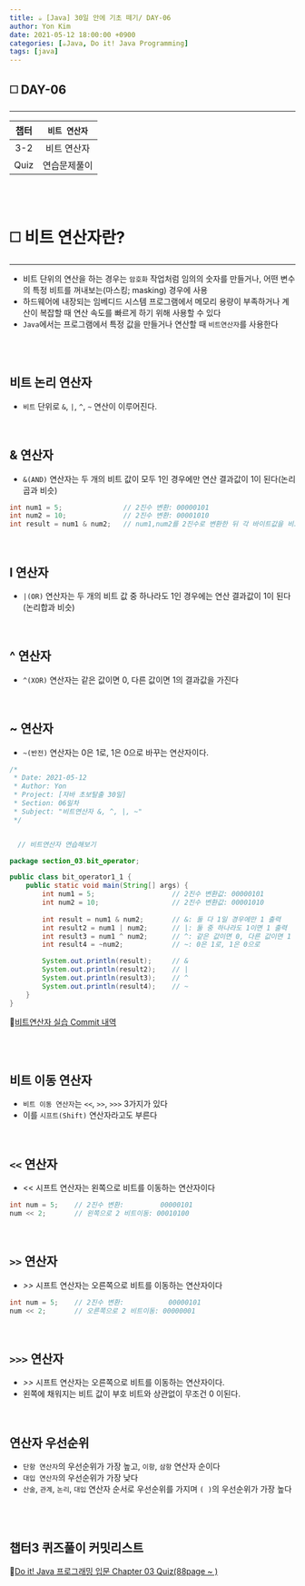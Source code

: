 ```yaml
---
title: ☕️ [Java] 30일 안에 기초 떼기/ DAY-06
author: Yon Kim
date: 2021-05-12 18:00:00 +0900
categories: [☕Java, Do it! Java Programming]
tags: [java]
---
```


## ◻️ **DAY-06**
---

|챕터|`비트 연산자`|
|:---:|:---:|
|3-2|비트 연산자|
|Quiz|연습문제풀이|

<br><br>

◻️ 비트 연산자란?
=============
---

* 비트 단위의 연산을 하는 경우는 `암호화` 작업처럼 임의의 숫자를 만들거나, 어떤 변수의 특정 비트를 꺼내보는(마스킹; masking) 경우에 사용
* 하드웨어에 내장되는 임베디드 시스템 프로그램에서 메모리 용량이 부족하거나 계산이 복잡할 때 연산 속도를 빠르게 하기 위해 사용할 수 있다
* `Java`에서는 프로그램에서 특정 값을 만들거나 연산할 때 `비트연산자`를 사용한다

<br><br>


비트 논리 연산자
-------------

- `비트` 단위로 `&`, `|`, `^`, `~` 연산이 이루어진다.

<br>

& 연산자
---

- `&(AND)` 연산자는 두 개의 비트 값이 모두 1인 경우에만 연산 결과값이 1이 된다(논리곱과 비슷)

```java
int num1 = 5;               // 2진수 변환: 00000101  
int num2 = 10;              // 2진수 변환: 00001010
int result = num1 & num2;   // num1,num2를 2진수로 변환한 뒤 각 바이트값을 비교하여 결과값을 출력한다= 00000000
```

<br>

 l 연산자
---

- `|(OR)` 연산자는 두 개의 비트 값 중 하나라도 1인 경우에는 연산 결과값이 1이 된다(논리합과 비슷)


<br>

 ^ 연산자
---

- `^(XOR)` 연산자는 같은 값이면 0, 다른 값이면 1의 결과값을 가진다

<br>

~ 연산자
---

- `~(반전)` 연산자는 0은 1로, 1은 0으로 바꾸는 연산자이다.


```java
/*
 * Date: 2021-05-12
 * Author: Yon
 * Project: [자바 초보탈출 30일]
 * Section: 06일차
 * Subject: "비트연산자 &, ^, |, ~"
 */


  // 비트연산자 연습해보기

package section_03.bit_operator;

public class bit_operator1_1 {
    public static void main(String[] args) {
        int num1 = 5;                   // 2진수 변환값: 00000101
        int num2 = 10;                  // 2진수 변환값: 00001010
        
        int result = num1 & num2;       // &: 둘 다 1일 경우에만 1 출력
        int result2 = num1 | num2;      // |: 둘 중 하나라도 1이면 1 출력
        int result3 = num1 ^ num2;      // ^: 같은 값이면 0, 다른 값이면 1
        int result4 = ~num2;            // ~: 0은 1로, 1은 0으로

        System.out.println(result);     // &
        System.out.println(result2);    // |
        System.out.println(result3);    // ^
        System.out.println(result4);    // ~
    }
}
```

🚩[비트연산자 실습 Commit 내역](https://github.com/yyyy-oniiii/Java/blob/main/Basic/src/section_03/bit_operator/bit_operator1_1.java)

<br><br>


비트 이동 연산자
-------------

- `비트 이동 연산자`는 `<<`, `>>`, `>>>` 3가지가 있다
- 이를 `시프트(Shift)` 연산자라고도 부른다

<br>

`<<` 연산자
-------------

- << 시프트 연산자는 왼쪽으로 비트를 이동하는 연산자이다

```java
int num = 5;    // 2진수 변환:         00000101
num << 2;       // 왼쪽으로 2 비트이동: 00010100
```

<br>

`>>` 연산자
-------------

- _>>_ 시프트 연산자는 오른쪽으로 비트를 이동하는 연산자이다

```java
int num = 5;    // 2진수 변환:           00000101
num << 2;       // 오른쪽으로 2 비트이동: 00000001
```

<br>

`>>>` 연산자
-------------

- _>>_ 시프트 연산자는 오른쪽으로 비트를 이동하는 연산자이다.
- 왼쪽에 채워지는 비트 값이 부호 비트와 상관없이 무조건 0 이된다.



<br>

연산자 우선순위
-------------

- `단항 연산자`의 우선순위가 가장 높고, `이항`, `삼항` 연산자 순이다
- `대입 연산자`의 우선순위가 가장 낮다
- `산술`, `관계`, `논리`, `대입` 연산자 순서로 우선순위를 가지며 `( )`의 우선순위가 가장 높다


<br><br>


챕터3 퀴즈풀이 커밋리스트
-------------
🚩[Do it! Java 프로그래밍 입문 Chapter 03 Quiz(88page ~ )](https://github.com/yyyy-oniiii/Java/tree/main/Basic/src/section_03/section_03_quiz)

